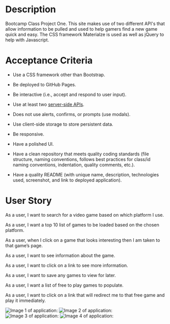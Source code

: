 # Description
Bootcamp Class Project One. This site makes use of two different API's that allow information to be pulled and used to help gamers find a new game quick and easy. The CSS framework Materialze is used as well as jQuery to help with Javascript.

# Acceptance Criteria
* Use a CSS framework other than Bootstrap.

* Be deployed to GitHub Pages.

* Be interactive (i.e., accept and respond to user input).

* Use at least two [server-side APIs](https://coding-boot-camp.github.io/full-stack/apis/api-resources).

* Does not use alerts, confirms, or prompts (use modals).

* Use client-side storage to store persistent data.

* Be responsive.

* Have a polished UI.

* Have a clean repository that meets quality coding standards (file structure, naming conventions, follows best practices for class/id naming conventions, indentation, quality comments, etc.).

* Have a quality README (with unique name, description, technologies used, screenshot, and link to deployed application).

# User Story
As a user, I want to search for a video game based on which platform I use.

As a user, I want a top 10 list of games to be loaded based on the chosen platform.

As a user, when I click on a game that looks interesting then I am taken to that game’s page.

As a user, I want to see information about the game.

As a user, I want to click on a link to see more information.

As a user, I want to save any games to view for later.

As a user, I want a list of free to play games to populate.

As a user, I want to click on a link that will redirect me to that free game and play it immediately. 

![Image 1 of application:]()
![Image 2 of application:]()
![Image 3 of application:]()
![Image 4 of application:]()
